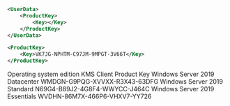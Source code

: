 
```xml
<UserData>
    <ProductKey>
        <Key></Key>
    </ProductKey>
</UserData>
```
```xml
<ProductKey>
    <Key>VK7JG-NPHTM-C97JM-9MPGT-3V66T</Key>
</ProductKey>
```

Operating system edition 	KMS Client Product Key
Windows Server 2019 Datacenter 	WMDGN-G9PQG-XVVXX-R3X43-63DFG
Windows Server 2019 Standard 	N69G4-B89J2-4G8F4-WWYCC-J464C
Windows Server 2019 Essentials 	WVDHN-86M7X-466P6-VHXV7-YY726